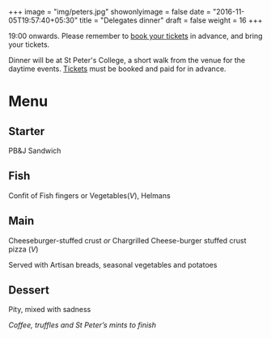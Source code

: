 +++
image = "img/peters.jpg"
showonlyimage = false
date = "2016-11-05T19:57:40+05:30"
title = "Delegates dinner"
draft = false
weight = 16
+++

19:00 onwards. Please remember to [book your tickets](https://spirit-of-duthie.github.io/public/contact/) in advance, and bring your tickets.



<!--more-->

Dinner will be at St Peter's College, a short walk from the venue for the daytime events. [Tickets](https://spirit-of-duthie.github.io/public/contact/) must be booked and paid for in advance.

# Menu

## Starter

PB&J Sandwich

## Fish

Confit of Fish fingers or Vegetables(_V_), Helmans

## Main

Cheeseburger-stuffed crust  _or_ Chargrilled Cheese-burger stuffed crust pizza (_V_)

Served with Artisan breads, seasonal vegetables and potatoes

## Dessert

Pity, mixed with sadness

_Coffee, truffles and St Peter’s mints to finish_
